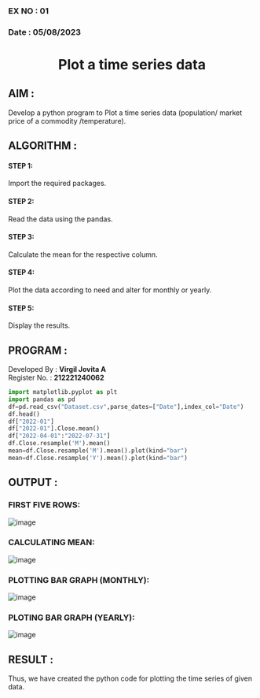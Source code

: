 ### EX NO : 01
### Date : 05/08/2023
# <p align="center">Plot a time series data</p>
## AIM :
Develop a python program to Plot a time series data (population/ market price of a commodity /temperature).

## ALGORITHM :
#### STEP 1: 
Import the required packages. 
#### STEP 2: 
Read the data using the pandas.
#### STEP 3: 
Calculate the mean for the respective column.
#### STEP 4: 
Plot the data according to need and alter for monthly or yearly.
#### STEP 5: 
Display the results.
## PROGRAM :
Developed By : **Virgil Jovita A**
</br>
Register No. : **212221240062**
```python
import matplotlib.pyplot as plt
import pandas as pd
df=pd.read_csv("Dataset.csv",parse_dates=["Date"],index_col="Date")
df.head()
df["2022-01"]
df["2022-01"].Close.mean()
df["2022-04-01":"2022-07-31"]
df.Close.resample('M').mean()
mean=df.Close.resample('M').mean().plot(kind="bar")
mean=df.Close.resample('Y').mean().plot(kind="bar")

```
## OUTPUT :
### FIRST FIVE ROWS:
![image](https://github.com/gpavithra673/EXP-1-Plot-a-time-series-data/assets/93427264/966e903b-c051-4846-bf0a-278477394d6a)

### CALCULATING MEAN:
![image](https://github.com/gpavithra673/EXP-1-Plot-a-time-series-data/assets/93427264/952c90de-b90f-4000-8075-4c973d13bc0e)

### PLOTTING BAR GRAPH (MONTHLY):
![image](https://github.com/gpavithra673/EXP-1-Plot-a-time-series-data/assets/93427264/db848b6d-d98d-4f87-829b-d2ba877a3afc)

### PLOTING BAR GRAPH (YEARLY):
![image](https://github.com/gpavithra673/EXP-1-Plot-a-time-series-data/assets/93427264/16f7788b-75ec-4dfa-b2b5-80db53d52a09)

## RESULT :
Thus, we have created the python code for plotting the time series of given data.
